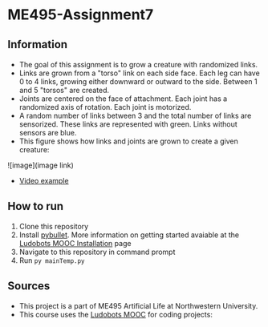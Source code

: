 # **ME495-Assignment7**
 
## **Information**
#### 
- The goal of this assignment is to grow a creature with randomized links.
- Links are grown from a "torso" link on each side face.  Each leg can have 0 to 4 links, growing either downward or outward to the side.  Between 1 and 5 "torsos" are created.
- Joints are centered on the face of attachment.  Each joint has a randomized axis of rotation.  Each joint is motorized.
- A random number of links between 3 and the total number of links are sensorized.  These links are represented with green.  Links without sensors are blue.
- This figure shows how links and joints are grown to create a given creature:

![image](image link)
- [Video example](www.google.com)
 

## **How to run**
#### 
1) Clone this repository
2) Install [pybullet](https://pybullet.org/wordpress/).  More information on getting started avaiable at the [Ludobots MOOC Installation](https://www.reddit.com/r/ludobots/wiki/installation/) page 
3) Navigate to this repository in command prompt
4) Run ```py mainTemp.py```


## **Sources**
#### 
- This project is a part of ME495 Artificial Life at Northwestern University.
- This course uses the [Ludobots MOOC](https://www.reddit.com/r/ludobots/) for coding projects: 